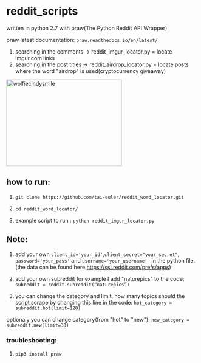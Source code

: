 # reddit_scripts
written in python 2.7 with praw(The Python Reddit API Wrapper)

praw latest documentation: ```praw.readthedocs.io/en/latest/```

1. searching in the comments -> reddit_imgur_locator.py = locate imgur.com links 
2. searching in the post titles -> reddit_airdrop_locator.py = locate posts where the word "airdrop" is used(cryptocurrency giveaway)

<img src="https://steemitimages.com/0x0/https://s26.postimg.org/kt2mmrnkp/21434163_493613564331005_3460030575690121216_n.jpg" alt="wolfiecindysmile" style="width:304px;height:228px;">

## how to run: 
1. ```git clone https://github.com/tai-euler/reddit_word_locator.git```
2. ```cd reddit_word_locator/```

3. example script to run : ```python reddit_imgur_locator.py```

## Note: 
1. add your own ```client_id='your_id'```,```client_secret="your_secret"```, ```password='your_pass'``` and  ```username='your_username' ```
in the python file. (the data can be found here https://ssl.reddit.com/prefs/apps)

2. add your own subreddit for example I add "naturepics" to the code: 
```subreddit = reddit.subreddit(“naturepics”)```

3. you can change the category and limit, how many topics should the script scrape by changing this line in the code:  ```hot_category = subreddit.hot(limit=120)```

optionaly you can change category(from "hot" to "new"): 
 ```new_category = subreddit.new(limit=30)```


### troubleshooting: 
1. ```pip3 install praw```

